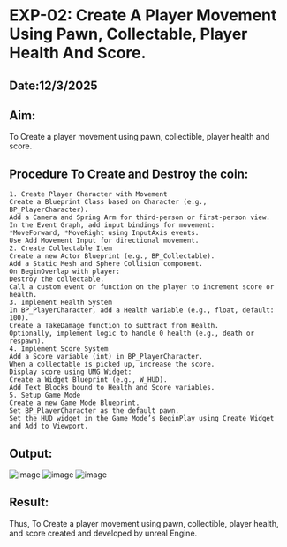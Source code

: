 # EXP-02: Create A Player Movement Using Pawn, Collectable, Player Health And Score.
## Date:12/3/2025
## Aim:
To Create a player movement using pawn, collectible, player health and score.

## Procedure To Create and Destroy the coin:
```
1. Create Player Character with Movement
Create a Blueprint Class based on Character (e.g., BP_PlayerCharacter).
Add a Camera and Spring Arm for third-person or first-person view.
In the Event Graph, add input bindings for movement:
*MoveForward, *MoveRight using InputAxis events.
Use Add Movement Input for directional movement.
2. Create Collectable Item
Create a new Actor Blueprint (e.g., BP_Collectable).
Add a Static Mesh and Sphere Collision component.
On BeginOverlap with player:
Destroy the collectable.
Call a custom event or function on the player to increment score or health.
3. Implement Health System
In BP_PlayerCharacter, add a Health variable (e.g., float, default: 100).
Create a TakeDamage function to subtract from Health.
Optionally, implement logic to handle 0 health (e.g., death or respawn).
4. Implement Score System
Add a Score variable (int) in BP_PlayerCharacter.
When a collectable is picked up, increase the score.
Display score using UMG Widget:
Create a Widget Blueprint (e.g., W_HUD).
Add Text Blocks bound to Health and Score variables.
5. Setup Game Mode
Create a new Game Mode Blueprint.
Set BP_PlayerCharacter as the default pawn.
Set the HUD widget in the Game Mode’s BeginPlay using Create Widget and Add to Viewport.
```

## Output:
![image](https://github.com/user-attachments/assets/1cd860cc-fbff-4fba-bc18-94863d33268b)
![image](https://github.com/user-attachments/assets/781afc7f-f5d2-4069-a7aa-931ffa7dbd3a)
![image](https://github.com/user-attachments/assets/097bb2cd-2a64-40a1-a7c9-357837debe9b)


## Result:
Thus, To Create a player movement using pawn, collectible, player health, and score created and developed by unreal Engine.
